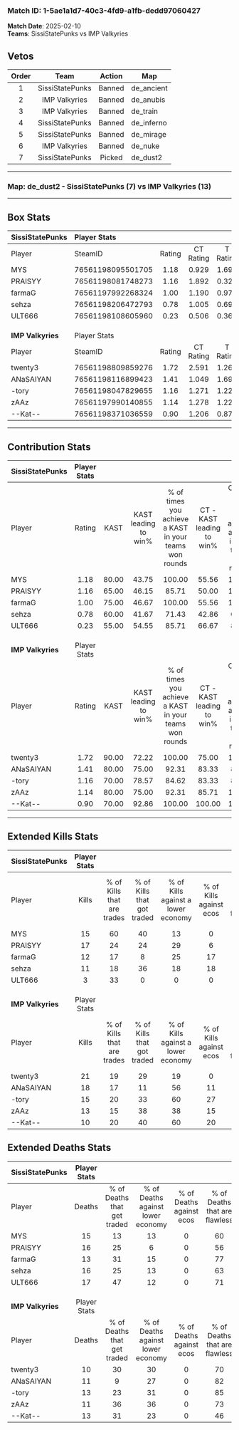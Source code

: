 ### Match ID: 1-5ae1a1d7-40c3-4fd9-a1fb-dedd97060427  
**Match Date**: 2025-02-10  
**Teams**: SissiStatePunks vs IMP Valkyries  

## Vetos  

| Order | Team | Action | Map |
| :---: | :--: | :----: | --- |
| 1 | SissiStatePunks | Banned | de_ancient |
| 2 | IMP Valkyries | Banned | de_anubis |
| 3 | IMP Valkyries | Banned | de_train |
| 4 | SissiStatePunks | Banned | de_inferno |
| 5 | SissiStatePunks | Banned | de_mirage |
| 6 | IMP Valkyries | Banned | de_nuke |
| 7 | SissiStatePunks | Picked | de_dust2 |

---  

### **Map**: de_dust2 - SissiStatePunks (7) vs IMP Valkyries (13)  
---  

## Box Stats  

| **SissiStatePunks** | Player Stats      |        |           |          |       |       |       |         |        |      |     |
| :- | :- | :-: | :-: | :-: | :-: | :-: | :-: | :-: | :-: | :-: | :-: |
| Player              | SteamID           | Rating | CT Rating | T Rating | KAST  |  ADR  | Kills | Assists | Deaths | K/D  | HS% |
| MYS                 | 76561198095501705 |  1.18  |   0.929   |  1.694   | 80.00 | 84.2  |  15   |    3    |   15   | 1.00 | 66  |
| PRAISYY             | 76561198081748273 |  1.16  |   1.892   |  0.327   | 65.00 | 92.2  |  17   |    4    |   16   | 1.06 | 52  |
| farmaG              | 76561197992268324 |  1.00  |   1.190   |  0.979   | 75.00 | 65.0  |  12   |    2    |   13   | 0.92 | 33  |
| sehza               | 76561198206472793 |  0.78  |   1.005   |  0.698   | 60.00 | 66.4  |  11   |    3    |   16   | 0.69 | 72  |
| ULT666              | 76561198108605960 |  0.23  |   0.506   |  0.366   | 55.00 | 26.7  |   3   |    2    |   17   | 0.18 | 33  |
|                     |                   |        |           |          |       |       |       |         |        |      |     |
|                     |                   |        |           |          |       |       |       |         |        |      |     |
|                     |                   |        |           |          |       |       |       |         |        |      |     |
| **IMP Valkyries**   | Player Stats      |        |           |          |       |       |       |         |        |      |     |
| Player              | SteamID           | Rating | CT Rating | T Rating | KAST  |  ADR  | Kills | Assists | Deaths | K/D  | HS% |
| twenty3             | 76561198809859276 |  1.72  |   2.591   |  1.269   | 90.00 | 107.3 |  21   |    3    |   10   | 2.10 | 57  |
| ANaSAIYAN           | 76561198116899423 |  1.41  |   1.049   |  1.699   | 80.00 | 81.2  |  18   |    4    |   11   | 1.64 | 16  |
| -tory               | 76561198047829655 |  1.16  |   1.271   |  1.223   | 70.00 | 79.8  |  15   |    6    |   13   | 1.15 | 46  |
| zAAz                | 76561197990140855 |  1.14  |   1.278   |  1.228   | 80.00 | 64.9  |  13   |    4    |   11   | 1.18 | 61  |
| --Kat--             | 76561198371036559 |  0.90  |   1.206   |  0.875   | 70.00 | 64.6  |  10   |    7    |   13   | 0.77 | 70  |
---  

## Contribution Stats  

| **SissiStatePunks** | Player Stats |       |                      |                                                        |                           |                                                             |                          |                                                            |
| :- | :-: | :-: | :-: | :-: | :-: | :-: | :-: | :-: |
| Player              |    Rating    | KAST  | KAST leading to win% | % of times you achieve a KAST in your teams won rounds | CT - KAST leading to win% | CT - % of times you achieve a KAST in your teams won rounds | T - KAST leading to win% | T - % of times you achieve a KAST in your teams won rounds |
| MYS                 |     1.18     | 80.00 |        43.75         |                         100.00                         |           55.56           |                           100.00                            |          28.57           |                           100.00                           |
| PRAISYY             |     1.16     | 65.00 |        46.15         |                         85.71                          |           50.00           |                           100.00                            |          33.33           |                           50.00                            |
| farmaG              |     1.00     | 75.00 |        46.67         |                         100.00                         |           55.56           |                           100.00                            |          33.33           |                           100.00                           |
| sehza               |     0.78     | 60.00 |        41.67         |                         71.43                          |           42.86           |                            60.00                            |          40.00           |                           100.00                           |
| ULT666              |     0.23     | 55.00 |        54.55         |                         85.71                          |           66.67           |                            80.00                            |          40.00           |                           100.00                           |
|                     |              |       |                      |                                                        |                           |                                                             |                          |                                                            |
|                     |              |       |                      |                                                        |                           |                                                             |                          |                                                            |
|                     |              |       |                      |                                                        |                           |                                                             |                          |                                                            |
| **IMP Valkyries**   | Player Stats |       |                      |                                                        |                           |                                                             |                          |                                                            |
| Player              |    Rating    | KAST  | KAST leading to win% | % of times you achieve a KAST in your teams won rounds | CT - KAST leading to win% | CT - % of times you achieve a KAST in your teams won rounds | T - KAST leading to win% | T - % of times you achieve a KAST in your teams won rounds |
| twenty3             |     1.72     | 90.00 |        72.22         |                         100.00                         |           75.00           |                           100.00                            |          70.00           |                           100.00                           |
| ANaSAIYAN           |     1.41     | 80.00 |        75.00         |                         92.31                          |           83.33           |                            83.33                            |          70.00           |                           100.00                           |
| -tory               |     1.16     | 70.00 |        78.57         |                         84.62                          |           83.33           |                            83.33                            |          75.00           |                           85.71                            |
| zAAz                |     1.14     | 80.00 |        75.00         |                         92.31                          |           85.71           |                           100.00                            |          66.67           |                           85.71                            |
| --Kat--             |     0.90     | 70.00 |        92.86         |                         100.00                         |          100.00           |                           100.00                            |          87.50           |                           100.00                           |
---  

## Extended Kills Stats  

| **SissiStatePunks** | Player Stats |                            |                            |                                    |                         |                              |                                 |                                       |                    |           |
| :- | :-: | :-: | :-: | :-: | :-: | :-: | :-: | :-: | :-: | :-: |
| Player              |    Kills     | % of Kills that are trades | % of Kills that got traded | % of Kills against a lower economy | % of Kills against ecos | % of Kills that are flawless | % of Kills that are close duels | % of Kills that are assisted by flash | Pistol Round Kills | AWP Kills |
| MYS                 |      15      |             60             |             40             |                 13                 |            0            |              60              |               13                |                  13                   |         2          |     0     |
| PRAISYY             |      17      |             24             |             24             |                 29                 |            6            |              65              |                6                |                   0                   |         1          |     0     |
| farmaG              |      12      |             17             |             8              |                 25                 |           17            |              92              |                0                |                   0                   |         1          |     8     |
| sehza               |      11      |             18             |             36             |                 18                 |           18            |              73              |                0                |                   0                   |         2          |     0     |
| ULT666              |      3       |             33             |             0              |                 0                  |            0            |              67              |                0                |                   0                   |         0          |     0     |
|                     |              |                            |                            |                                    |                         |                              |                                 |                                       |                    |           |
|                     |              |                            |                            |                                    |                         |                              |                                 |                                       |                    |           |
|                     |              |                            |                            |                                    |                         |                              |                                 |                                       |                    |           |
| **IMP Valkyries**   | Player Stats |                            |                            |                                    |                         |                              |                                 |                                       |                    |           |
| Player              |    Kills     | % of Kills that are trades | % of Kills that got traded | % of Kills against a lower economy | % of Kills against ecos | % of Kills that are flawless | % of Kills that are close duels | % of Kills that are assisted by flash | Pistol Round Kills | AWP Kills |
| twenty3             |      21      |             19             |             29             |                 19                 |            0            |              67              |                5                |                   5                   |         3          |     0     |
| ANaSAIYAN           |      18      |             17             |             11             |                 56                 |           11            |              78              |                6                |                   6                   |         2          |    12     |
| -tory               |      15      |             20             |             33             |                 60                 |           27            |              47              |                7                |                   0                   |         1          |     0     |
| zAAz                |      13      |             15             |             38             |                 38                 |           15            |              54              |                8                |                   0                   |         3          |     0     |
| --Kat--             |      10      |             20             |             40             |                 60                 |           20            |              80              |                0                |                   0                   |         1          |     0     |
## Extended Deaths Stats  

| **SissiStatePunks** | Player Stats |                             |                                   |                          |                               |                            |                           |               |
| :- | :-: | :-: | :-: | :-: | :-: | :-: | :-: | :-: |
| Player              |    Deaths    | % of Deaths that get traded | % of Deaths against lower economy | % of Deaths against ecos | % of Deaths that are flawless | % of Deaths that are close | % of Deaths while blinded | Deaths to AWP |
| MYS                 |      15      |             13              |                13                 |            0             |              60               |             20             |             7             |       1       |
| PRAISYY             |      16      |             25              |                 6                 |            0             |              56               |             0              |             0             |       2       |
| farmaG              |      13      |             31              |                15                 |            0             |              77               |             0              |             0             |       3       |
| sehza               |      16      |             25              |                13                 |            0             |              63               |             6              |             0             |       2       |
| ULT666              |      17      |             47              |                12                 |            0             |              71               |             0              |             6             |       4       |
|                     |              |                             |                                   |                          |                               |                            |                           |               |
|                     |              |                             |                                   |                          |                               |                            |                           |               |
|                     |              |                             |                                   |                          |                               |                            |                           |               |
| **IMP Valkyries**   | Player Stats |                             |                                   |                          |                               |                            |                           |               |
| Player              |    Deaths    | % of Deaths that get traded | % of Deaths against lower economy | % of Deaths against ecos | % of Deaths that are flawless | % of Deaths that are close | % of Deaths while blinded | Deaths to AWP |
| twenty3             |      10      |             30              |                30                 |            0             |              70               |             10             |            10             |       0       |
| ANaSAIYAN           |      11      |              9              |                27                 |            0             |              82               |             0              |             0             |       4       |
| -tory               |      13      |             23              |                31                 |            0             |              85               |             0              |             8             |       1       |
| zAAz                |      11      |             36              |                36                 |            0             |              73               |             9              |             0             |       2       |
| --Kat--             |      13      |             31              |                23                 |            0             |              46               |             8              |             0             |       1       |
